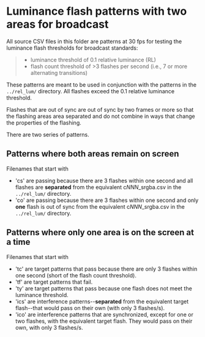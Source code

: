 # Luminance flash patterns with two areas for broadcast
All source CSV files in this folder are patterns at 30 fps for testing the luminance flash thresholds for broadcast standards:
> - luminance threshold of 0.1 relative luminance (RL)
> - flash count threshold of >3 flashes per second (i.e., 7 or more alternating transitions)

These patterns are meant to be used in conjunction with the patterns in the `../rel_lum/` directory.
All flashes exceed the 0.1 relative luminance threshold.

Flashes that are out of sync are out of sync by two frames or more so that the flashing areas area separated and do not combine in ways that change the properties of the flashing.

There are two series of patterns.

## Patterns where both areas remain on screen

Filenames that start with 
 - 'cs' are passing because there are 3 flashes within one second and all flashes are **separated** from the equivalent c*NNN*_srgba.csv in the `../rel_lum/` directory. 
 - 'co' are passing because there are 3 flashes within one second and only **one** flash is out of sync from the equivalent c*NNN*_srgba.csv in the `../rel_lum/` directory.

## Patterns where only one area is on the screen at a time

Filenames that start with
 - 'tc' are target patterns that pass because there are only 3 flashes within one second (short of the flash count threshold).
 - 'tf' are target patterns that fail.
 - 'ty' are target patterns that pass because one flash does not meet the luminance threshold.
 - 'ics' are interference patterns--**separated** from the equivalent target flash--that would pass on their own (with only 3 flashes/s).
 - 'ico' are interference patterns that are synchronized, except for one or two flashes, with the equivalent target flash. They would pass on their own, with only 3 flashes/s.
